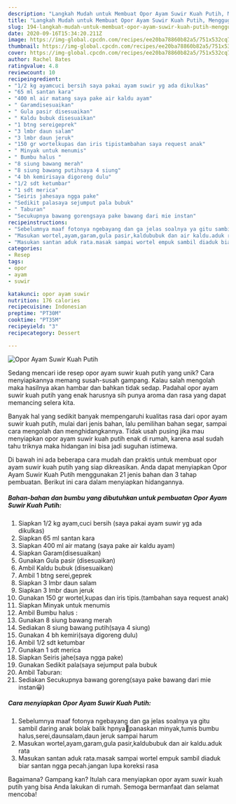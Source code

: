 ```yaml
---
description: "Langkah Mudah untuk Membuat Opor Ayam Suwir Kuah Putih, Menggugah Selera"
title: "Langkah Mudah untuk Membuat Opor Ayam Suwir Kuah Putih, Menggugah Selera"
slug: 194-langkah-mudah-untuk-membuat-opor-ayam-suwir-kuah-putih-menggugah-selera
date: 2020-09-16T15:34:20.211Z
image: https://img-global.cpcdn.com/recipes/ee20ba78860b82a5/751x532cq70/opor-ayam-suwir-kuah-putih-foto-resep-utama.jpg
thumbnail: https://img-global.cpcdn.com/recipes/ee20ba78860b82a5/751x532cq70/opor-ayam-suwir-kuah-putih-foto-resep-utama.jpg
cover: https://img-global.cpcdn.com/recipes/ee20ba78860b82a5/751x532cq70/opor-ayam-suwir-kuah-putih-foto-resep-utama.jpg
author: Rachel Bates
ratingvalue: 4.8
reviewcount: 10
recipeingredient:
- "1/2 kg ayamcuci bersih saya pakai ayam suwir yg ada dikulkas"
- "65 ml santan kara"
- "400 ml air matang saya pake air kaldu ayam"
- " Garamdisesuaikan"
- " Gula pasir disesuaikan"
- " Kaldu bubuk disesuaikan"
- "1 btng sereigeprek"
- "3 lmbr daun salam"
- "3 lmbr daun jeruk"
- "150 gr wortelkupas dan iris tipistambahan saya request anak"
- " Minyak untuk menumis"
- " Bumbu halus "
- "8 siung bawang merah"
- "8 siung bawang putihsaya 4 siung"
- "4 bh kemirisaya digoreng dulu"
- "1/2 sdt ketumbar"
- "1 sdt merica"
- "Seiris jahesaya ngga pake"
- "Sedikit palasaya sejumput pala bubuk"
- " Taburan"
- "Secukupnya bawang gorengsaya pake bawang dari mie instan"
recipeinstructions:
- "Sebelumnya maaf fotonya ngebayang dan ga jelas soalnya ya gitu sambil daring anak bolak balik hpnya🙏panaskan minyak,tumis bumbu halus,serei,daunsalam,daun jeruk sampai harum"
- "Masukan wortel,ayam,garam,gula pasir,kaldububuk dan air kaldu.aduk rata"
- "Masukan santan aduk rata.masak sampai wortel empuk sambil diaduk biar santan ngga pecah.jangan lupa koreksi rasa"
categories:
- Resep
tags:
- opor
- ayam
- suwir

katakunci: opor ayam suwir 
nutrition: 176 calories
recipecuisine: Indonesian
preptime: "PT30M"
cooktime: "PT35M"
recipeyield: "3"
recipecategory: Dessert

---
```



![Opor Ayam Suwir Kuah Putih](https://img-global.cpcdn.com/recipes/ee20ba78860b82a5/751x532cq70/opor-ayam-suwir-kuah-putih-foto-resep-utama.jpg)

Sedang mencari ide resep opor ayam suwir kuah putih yang unik? Cara menyiapkannya memang susah-susah gampang. Kalau salah mengolah maka hasilnya akan hambar dan bahkan tidak sedap. Padahal opor ayam suwir kuah putih yang enak harusnya sih punya aroma dan rasa yang dapat memancing selera kita.

Banyak hal yang sedikit banyak mempengaruhi kualitas rasa dari opor ayam suwir kuah putih, mulai dari jenis bahan, lalu pemilihan bahan segar, sampai cara mengolah dan menghidangkannya. Tidak usah pusing jika mau menyiapkan opor ayam suwir kuah putih enak di rumah, karena asal sudah tahu triknya maka hidangan ini bisa jadi suguhan istimewa.




Di bawah ini ada beberapa cara mudah dan praktis untuk membuat opor ayam suwir kuah putih yang siap dikreasikan. Anda dapat menyiapkan Opor Ayam Suwir Kuah Putih menggunakan 21 jenis bahan dan 3 tahap pembuatan. Berikut ini cara dalam menyiapkan hidangannya.

<!--inarticleads1-->

##### Bahan-bahan dan bumbu yang dibutuhkan untuk pembuatan Opor Ayam Suwir Kuah Putih:

1. Siapkan 1/2 kg ayam,cuci bersih (saya pakai ayam suwir yg ada dikulkas)
1. Siapkan 65 ml santan kara
1. Siapkan 400 ml air matang (saya pake air kaldu ayam)
1. Siapkan  Garam(disesuaikan)
1. Gunakan  Gula pasir (disesuaikan)
1. Ambil  Kaldu bubuk (disesuaikan)
1. Ambil 1 btng serei,geprek
1. Siapkan 3 lmbr daun salam
1. Siapkan 3 lmbr daun jeruk
1. Gunakan 150 gr wortel,kupas dan iris tipis.(tambahan saya request anak)
1. Siapkan  Minyak untuk menumis
1. Ambil  Bumbu halus :
1. Gunakan 8 siung bawang merah
1. Sediakan 8 siung bawang putih(saya 4 siung)
1. Gunakan 4 bh kemiri(saya digoreng dulu)
1. Ambil 1/2 sdt ketumbar
1. Gunakan 1 sdt merica
1. Siapkan Seiris jahe(saya ngga pake)
1. Gunakan Sedikit pala(saya sejumput pala bubuk
1. Ambil  Taburan:
1. Sediakan Secukupnya bawang goreng(saya pake bawang dari mie instan😀)




<!--inarticleads2-->

##### Cara menyiapkan Opor Ayam Suwir Kuah Putih:

1. Sebelumnya maaf fotonya ngebayang dan ga jelas soalnya ya gitu sambil daring anak bolak balik hpnya🙏panaskan minyak,tumis bumbu halus,serei,daunsalam,daun jeruk sampai harum
1. Masukan wortel,ayam,garam,gula pasir,kaldububuk dan air kaldu.aduk rata
1. Masukan santan aduk rata.masak sampai wortel empuk sambil diaduk biar santan ngga pecah.jangan lupa koreksi rasa




Bagaimana? Gampang kan? Itulah cara menyiapkan opor ayam suwir kuah putih yang bisa Anda lakukan di rumah. Semoga bermanfaat dan selamat mencoba!
